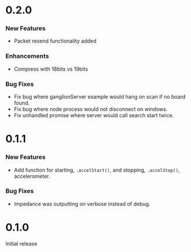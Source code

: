 # 0.2.0

### New Features
* Packet resend functionality added

### Enhancements
* Compress with 18bits vs 19bits

### Bug Fixes
* Fix bug where ganglionServer example would hang on scan if no board found.
* Fix bug where node process would not disconnect on windows.
* Fix unhandled promise where server would call search start twice.

# 0.1.1

### New Features
* Add function for starting, `.accelStart()`, and stopping, `.accelStop()`, accelerometer.

### Bug Fixes
* Impedance was outputting on verbose instead of debug.

# 0.1.0

Initial release
